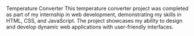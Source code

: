 Temperature Converter This temperature converter project was completed as part of my internship in web development, demonstrating my skills in HTML, CSS, and JavaScript. The project showcases my ability to design and develop dynamic web applications with user-friendly interfaces. 
